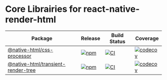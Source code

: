 # Core Librairies for react-native-render-html

| Package                                                                     | Release                                                                                                                                     | Build Status                                                                                                                                                                                             | Coverage                                                                                                                                                                           |
| --------------------------------------------------------------------------- | ------------------------------------------------------------------------------------------------------------------------------------------- | -------------------------------------------------------------------------------------------------------------------------------------------------------------------------------------------------------- | ---------------------------------------------------------------------------------------------------------------------------------------------------------------------------------- |
| [@native-html/css-processor](packages/css-processor#readme)                 | [![npm](https://img.shields.io/npm/v/@native-html/css-processor)](https://www.npmjs.com/package/@native-html/css-processor)                 | [![CI](https://github.com/native-html/core/workflows/css-processor/badge.svg?branch=master)](https://github.com/native-html/core/actions?query=branch%3Amaster+workflow%3Acss-processor)                 | [![codecov](https://codecov.io/gh/native-html/core/branch/master/graph/badge.svg?flag=css-processor)](https://codecov.io/gh/native-html/core?flag=css-processor)                 |
| [@native-html/transient-render-tree](packages/transient-render-tree#readme) | [![npm](https://img.shields.io/npm/v/@native-html/transient-render-tree)](https://www.npmjs.com/package/@native-html/transient-render-tree) | [![CI](https://github.com/native-html/core/workflows/transient-render-tree/badge.svg?branch=master)](https://github.com/native-html/core/actions?query=branch%3Amaster+workflow%3Atransient-render-tree) | [![codecov](https://codecov.io/gh/native-html/core/branch/master/graph/badge.svg?flag=transient-render-tree)](https://codecov.io/gh/native-html/core?flag=transient-render-tree) |
